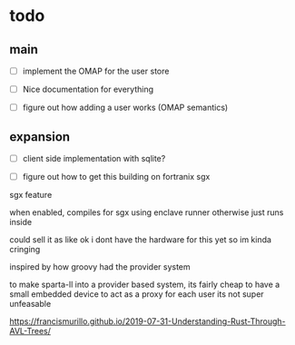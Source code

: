 # todo

## main
-[ ] implement the OMAP for the user store
-[ ] Nice documentation for everything
-[ ] figure out how adding a user works (OMAP semantics)


## expansion
-[ ] client side implementation with sqlite?
-[ ] figure out how to get this building on fortranix sgx


sgx feature

when enabled, compiles for sgx using enclave runner
otherwise just runs inside

could sell it as like ok i dont have the hardware for this yet so im kinda cringing


inspired by how groovy had the provider system

to make sparta-ll into a provider based system, its fairly cheap to have a small
embedded device to act as a proxy for each user its not super unfeasable



https://francismurillo.github.io/2019-07-31-Understanding-Rust-Through-AVL-Trees/
